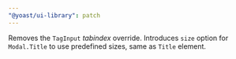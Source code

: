 ```yaml
---
"@yoast/ui-library": patch
---
```


Removes the `TagInput` _tabindex_ override.
Introduces `size` option for `Modal.Title` to use predefined sizes, same as `Title` element.
